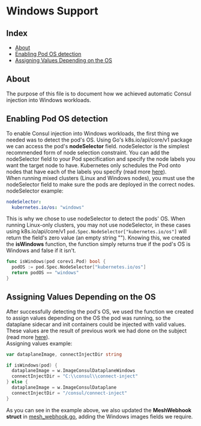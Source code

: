 # Windows Support

## Index

- [About](#about)
- [Enabling Pod OS detection](#enabling-pod-os-detection)
- [Assigning Values Depending on the OS](#assigning-values-depending-on-the-os)

## About

The purpose of this file is to document how we achieved automatic Consul injection into Windows workloads.

## Enabling Pod OS detection

To enable Consul injection into Windows workloads, the first thing we needed was to detect the pod's OS. Using Go's k8s.io/api/core/v1 package we can access the pod's **nodeSelector** field.
nodeSelector is the simplest recommended form of node selection constraint. You can add the nodeSelector field to your Pod specification and specify the node labels you want the target node to have. Kubernetes only schedules the Pod onto nodes that have each of the labels you specify (read more [here](https://kubernetes.io/docs/concepts/scheduling-eviction/assign-pod-node/)).  
When running mixed clusters (Linux and Windows nodes), you must use the nodeSelector field to make sure the pods are deployed in the correct nodes.  
nodeSelector example:

```yml
nodeSelector:
  kubernetes.io/os: "windows"
```

This is why we chose to use nodeSelector to detect the pods' OS. When running Linux-only clusters, you may not use nodeSelector, in these cases using k8s.io/api/core/v1 `pod.Spec.NodeSelector["kubernetes.io/os"]` will return the field's zero value (an empty string ""). Knowing this, we created the **isWindows** function, the function simply returns true if the pod's OS is Windows and false if it isn't.

```go
func isWindows(pod corev1.Pod) bool {
  podOS := pod.Spec.NodeSelector["kubernetes.io/os"]
  return podOS == "windows"
}
```

## Assigning Values Depending on the OS

After successfully detecting the pod's OS, we used the function we created to assign values depending on the OS the pod was running, so the dataplane sidecar and init containers could be injected with valid values. These values are the result of previous work we had done on the subject (read more [here](https://github.com/hashicorp-education/learn-consul-k8s-windows/blob/main/WindowsTroubleshooting.md#encountered-issues)).  
Assigning values example:  

```go
var dataplaneImage, connectInjectDir string

if isWindows(pod) {
  dataplaneImage = w.ImageConsulDataplaneWindows
  connectInjectDir = "C:\\consul\\connect-inject"
} else {
  dataplaneImage = w.ImageConsulDataplane
  connectInjectDir = "/consul/connect-inject"
}
```

As you can see in the example above, we also updated the **MeshWebhook struct** in [mesh_webhook.go](./connect-inject/webhook/mesh_webhook.go), adding the Windows images fields we require.
